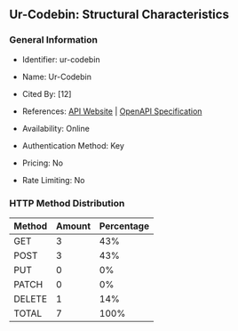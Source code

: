## Ur-Codebin: Structural Characteristics

### General Information

- Identifier: ur-codebin

- Name: Ur-Codebin

- Cited By: [12]

- References: [API Website](https://mathew.stoplight.io/docs/ur-codebin-api) | [OpenAPI Specification](https://mathew.stoplight.io/docs/ur-codebin-api)

- Availability: Online

- Authentication Method: Key

- Pricing: No

- Rate Limiting: No

### HTTP Method Distribution

| Method | Amount | Percentage |
|--------|--------|------------|
| GET | 3 | 43% |
| POST | 3 | 43% |
| PUT | 0 | 0% |
| PATCH | 0 | 0% |
| DELETE | 1 | 14% |
| TOTAL | 7 | 100% |
